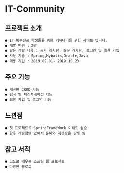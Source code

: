# IT-Community
## 프로젝트 소개
    ● IT 복수전공 학생들을 위한 커뮤니티를 위한 사이트 입니다.
    ● 개발 인원 : 2명
    ● 맡은 개발 내용 : 공지 게시판, 질문 게시판, 로그인 및 회원 가입
    ● 사용 기술 : Spring,Mybatis,Oracle,Java
    ● 개발 기간 : 2019.09.01~ 2019.10.20
## 주요 기능
    ● 게시판 CRUD 기능
    ● 검색 및 페이지네이션 기능
    ● 회원 가입 및 로그인 기능
    
## 느낀점
    ● 첫 프로젝트로 SpringFrameWork 이해도 상승
    ● 향후 개발함에 있어서 흥미와 자신감을 갖게 됨

## 참고 서적
    ● 코드로 배우는 스프링 웹 프로젝트
    ● 다양한 블로그
